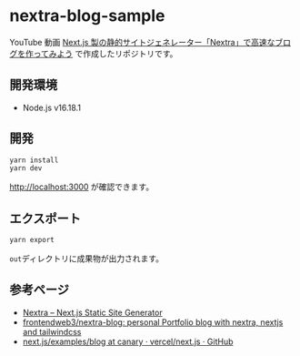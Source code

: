 # nextra-blog-sample

YouTube 動画 [Next.js 製の静的サイトジェネレーター「Nextra」で高速なブログを作ってみよう](https://www.youtube.com/watch?v=hKtSn7veh24) で作成したリポジトリです。

## 開発環境

- Node.js v16.18.1

## 開発

```sh
yarn install
yarn dev
```

[http://localhost:3000](http://localhost:3000) が確認できます。

## エクスポート

```sh
yarn export
```

`out`ディレクトリに成果物が出力されます。

## 参考ページ

- [Nextra – Next.js Static Site Generator](https://nextra.site/)
- [frontendweb3/nextra-blog: personal Portfolio blog with nextra, nextjs and tailwindcss](https://github.com/frontendweb3/nextra-blog)
- [next.js/examples/blog at canary · vercel/next.js · GitHub](https://github.com/vercel/next.js/tree/canary/examples/blog)
